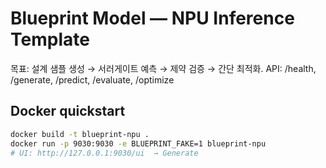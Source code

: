 # Blueprint Model — NPU Inference Template

목표: 설계 샘플 생성 → 서러게이트 예측 → 제약 검증 → 간단 최적화.
API: /health, /generate, /predict, /evaluate, /optimize

## Docker quickstart
```bash
docker build -t blueprint-npu .
docker run -p 9030:9030 -e BLUEPRINT_FAKE=1 blueprint-npu
# UI: http://127.0.0.1:9030/ui  → Generate
```
